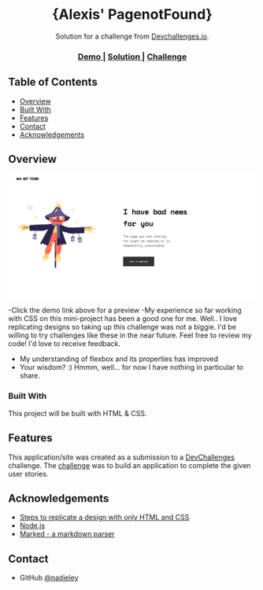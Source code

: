 <!-- Please update value in the {}  -->

<h1 align="center">{Alexis' PagenotFound}</h1>

<div align="center">
   Solution for a challenge from  <a href="http://devchallenges.io" target="_blank">Devchallenges.io</a>.
</div>

<div align="center">
  <h3>
    <a href="https://alexis404notfound.netlify.app">
      Demo
    </a>
    <span> | </span>
    <a href="https://github.com/nadjeley/Error404">
      Solution
    </a>
    <span> | </span>
    <a href="https://devchallenges.io/challenges/wBunSb7FPrIepJZAg0sY">
      Challenge
    </a>
  </h3>
</div>

<!-- TABLE OF CONTENTS -->

## Table of Contents

- [Overview](#overview)
- [Built With](#built-with)
- [Features](#features)
- [Contact](#contact)
- [Acknowledgements](#acknowledgements)

<!-- OVERVIEW -->

## Overview

![screenshot](Screenshoterror.png)


-Click the demo link above for a preview
-My experience so far working with CSS on this mini-project has been a good one for me. Well.. I love replicating designs so taking up this challenge was not a biggie. I'd be willing to try challenges like these in the near future.
Feel free to review my code! I'd love to receive feedback.
- My understanding of flexbox and its properties has improved
- Your wisdom? :)
Hmmm, well... for now I have nothing in particular to share.


### Built With

<!-- This section should list any major frameworks that you built your project using. Here are a few examples.-->
This project will be built with HTML & CSS.

## Features

<!-- List the features of your application or follow the template. Don't share the figma file here :) -->

This application/site was created as a submission to a [DevChallenges](https://devchallenges.io/challenges) challenge. The [challenge](https://devchallenges.io/challenges/wBunSb7FPrIepJZAg0sY) was to build an application to complete the given user stories.


## Acknowledgements

<!-- This section should list any articles or add-ons/plugins that helps you to complete the project. This is optional but it will help you in the future. For exmpale -->

- [Steps to replicate a design with only HTML and CSS](https://devchallenges-blogs.web.app/how-to-replicate-design/)
- [Node.js](https://nodejs.org/)
- [Marked - a markdown parser](https://github.com/chjj/marked)

## Contact


- GitHub [@nadjeley](https://{github.com/nadjeley})

